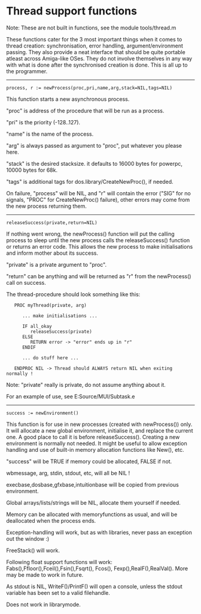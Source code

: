 # Thread support functions
Note: These are not built in functions, see the module tools/thread.m

These functions cater for the 3 most important things when it comes to
thread creation: synchronisation, error handling, argument/environment
passing. They also provide a neat interface that should be quite portable
atleast across Amiga-like OSes. They do not involve themselves in any way
with what is done after the synchronised creation is done. This is all
up to the programmer.

---
`process, r := newProcess(proc,pri,name,arg,stack=NIL,tags=NIL)`

   This function starts a new asynchronous process.

   "proc" is address of the procedure that will be run as a process.

   "pri" is the priority (-128..127).

   "name" is the name of the process.

   "arg" is always passed as argument to "proc", put whatever you please here.

   "stack" is the desired stacksize. it defaults to 16000 bytes for powerpc,
   10000 bytes for 68k.

   "tags" is additional tags for dos.library/CreateNewProc(), if needed.

   On failure, "process" will be NIL, and "r" will contain the error ("SIG" for no
   signals, "PROC" for CreateNewProc() failure), other errors may come from the
   new process returning them.

---
`releaseSuccess(private,return=NIL)`

   If nothing went wrong, the newProcess() function will put the
   calling process to sleep until the new process calls the
   releaseSuccess() function or returns an error code.
   This allows the new process to make initialisations and
   inform mother about its success.

   "private" is a private argument to "proc".

   "return" can be anything and will be returned as "r" from the
   newProcess() call on success.

   The thread-procedure should look something like this:
   ```
      PROC myThread(private, arg)

         ... make initialisations ...

         IF all_okay
            releaseSuccess(private)
         ELSE
            RETURN error -> "error" ends up in "r"
         ENDIF

         ... do stuff here ...

      ENDPROC NIL -> Thread should ALWAYS return NIL when exiting normally !
   ```
   Note: "private" really is private, do not assume anything about it.

   For an example of use, see E:Source/MUI/Subtask.e

---
`success := newEnvironment()`

   This function is for use in new processes (created with
   newProcess()) only. It will allocate a new global environment,
   initialise it, and replace the current one. A good place to call
   it is before releaseSuccess(). Creating a new environment is
   normally not needed. It might be useful to allow exception
   handling and use of built-in memory allocation functions like New(),
   etc.

   "success" will be TRUE if memory could be allocated, FALSE if not.

   wbmessage, arg, stdin, stdout, etc, will all be NIL !

   execbase,dosbase,gfxbase,intuitionbase will be copied
   from previous environment.

   Global arrays/lists/strings will be NIL, allocate them
   yourself if needed.

   Memory can be allocated with memoryfunctions as usual,
   and will be deallocated when the process ends.

   Exception-handling will work, but as with libraries,
   never pass an exception out the window :)

   FreeStack() will work.

   Following float support functions will work:
   Fabs(),Ffloor(),Fceil(),Fsin(),Fsqrt(), Fcos(),
   Fexp(),RealF(),RealVal().
   More may be made to work in future.

   As stdout is NIL, WriteF()/PrintF() will open a console,
   unless the stdout variable has been set to a valid filehandle.

   Does not work in librarymode.